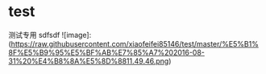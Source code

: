 # test
测试专用
sdfsdf 
![image]:(https://raw.githubusercontent.com/xiaofeifei85146/test/master/%E5%B1%8F%E5%B9%95%E5%BF%AB%E7%85%A7%202016-08-31%20%E4%B8%8A%E5%8D%8811.49.46.png)
